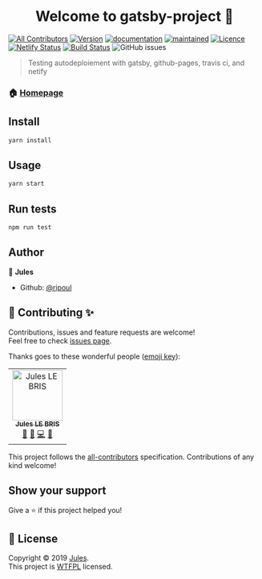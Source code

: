 <h1 align="center">Welcome to gatsby-project 👋</h1>

[![All Contributors](https://img.shields.io/badge/all_contributors-1-orange.svg?style=flat-square)](#contributors)
[![Version](https://img.shields.io/badge/version-0.0.0-blue.svg?cacheSeconds=2592000)](https://img.shields.io/badge/version-0.0.0-blue.svg?cacheSeconds=2592000) 
[![documentation](https://img.shields.io/badge/documentation-yes-brightgreen.svg)](https://github.com/ripoul/gatsby-starter)
[![maintained](https://img.shields.io/badge/Maintained%3F-yes-green.svg)](https://github.com/ripoul/gatsby-starter/graphs/commit-activity)
[![Licence](https://img.shields.io/badge/License-WTFPL-yellow.svg)](https://github.com/ripoul/gatsby-starter/blob/master/LICENCE)
[![Netlify Status](https://api.netlify.com/api/v1/badges/45588a03-34db-4cae-8212-e0af8e29b887/deploy-status)](https://app.netlify.com/sites/romantic-cori-a597df/deploys) 
[![Build Status](https://travis-ci.org/ripoul/gatsby-starter.svg?branch=master)](https://travis-ci.org/ripoul/gatsby-starter)
![GitHub issues](https://img.shields.io/github/issues/ripoul/gatsby-starter.svg)

> Testing autodeploiement with gatsby, github-pages, travis ci, and netify

### 🏠 [Homepage](https://ripoul.github.io/gatsby-starter/)

## Install

```sh
yarn install
```

## Usage

```sh
yarn start
```

## Run tests

```sh
npm run test
```

## Author

👤 **Jules**

* Github: [@ripoul](https://github.com/@ripoul)

## 🤝 Contributing ✨

Contributions, issues and feature requests are welcome!<br />Feel free to check [issues page](https://github.com/ripoul/gatsby-starter/issues).

Thanks goes to these wonderful people ([emoji key](https://allcontributors.org/docs/en/emoji-key)):

<!-- ALL-CONTRIBUTORS-LIST:START - Do not remove or modify this section -->
<!-- prettier-ignore -->
<table><tr><td align="center"><a href="https://github.com/ripoul"><img src="https://avatars3.githubusercontent.com/u/23215341?v=4" width="100px;" alt="Jules LE BRIS"/><br /><sub><b>Jules LE BRIS</b></sub></a><br /><a href="https://github.com/ripoul/gatsby-starter/issues?q=author%3Aripoul" title="Bug reports">🐛</a> <a href="#design-ripoul" title="Design">🎨</a> <a href="https://github.com/ripoul/gatsby-starter/commits?author=ripoul" title="Code">💻</a> <a href="#maintenance-ripoul" title="Maintenance">🚧</a></td></tr></table>

<!-- ALL-CONTRIBUTORS-LIST:END -->

This project follows the [all-contributors](https://github.com/all-contributors/all-contributors) specification. Contributions of any kind welcome!

## Show your support

Give a ⭐️ if this project helped you!

## 📝 License

Copyright © 2019 [Jules](https://github.com/@ripoul).<br />
This project is [WTFPL](https://github.com/ripoul/gatsby-starter/blob/master/LICENCE) licensed.
